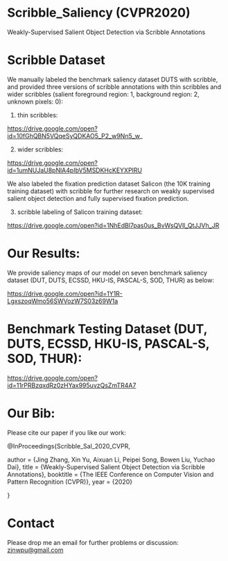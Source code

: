 # Scribble_Saliency (CVPR2020)
Weakly-Supervised Salient Object Detection via Scribble Annotations

# Scribble Dataset
We manually labeled the benchmark saliency dataset DUTS with scribble, and provided three versions of scribble annotations with thin scribbles and wider scribbles (salient foreground region: 1, background region: 2, unknown pixels: 0):

1) thin scribbles:

https://drive.google.com/open?id=10fGhQBN5VQqeSyQDKAO5_P2_w9Nn5_w_

2) wider scribbles:

https://drive.google.com/open?id=1umNUJaU8pNlA4pIbV5MSDKHcKEYXPlRU

We also labeled the fixation prediction dataset Salicon (the 10K training training dataset) with scribble for further research on weakly supervised salient object detection and fully supervised fixation prediction.

3) scribble labeling of Salicon training dataset:

https://drive.google.com/open?id=1NhEdBl7pas0us_BvWsQVll_QtJJVh_JR

# Our Results:

We provide saliency maps of our model on seven benchmark saliency dataset (DUT, DUTS, ECSSD, HKU-IS, PASCAL-S, SOD, THUR) as below:

https://drive.google.com/open?id=1Y1R-LgxszoqWmo56SWVozW7S03z69W1a

# Benchmark Testing Dataset (DUT, DUTS, ECSSD, HKU-IS, PASCAL-S, SOD, THUR):

https://drive.google.com/open?id=11rPRBzqxdRz0zHYax995uvzQsZmTR4A7

# Our Bib:

Please cite our paper if you like our work:

@InProceedings{Scribble_Sal_2020_CVPR, 

  author = {Jing Zhang, Xin Yu, Aixuan Li, Peipei Song, Bowen Liu, Yuchao Dai},
  title = {Weakly-Supervised Salient Object Detection via Scribble Annotations},
  booktitle = {The IEEE Conference on Computer Vision and Pattern Recognition (CVPR)},
  year = {2020} 
  
}

# Contact

Please drop me an email for further problems or discussion: zjnwpu@gmail.com

